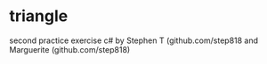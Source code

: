 # triangle
second practice exercise c# 
by Stephen T (github.com/step818 and Marguerite (github.com/step818)

